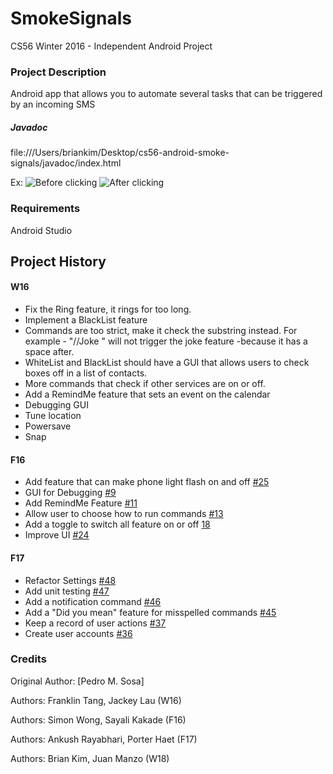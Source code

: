 # SmokeSignals
CS56 Winter 2016 - Independent Android Project
### Project Description
Android app that allows you to automate several tasks that can be triggered by an incoming SMS
##### Javadoc
file:///Users/briankim/Desktop/cs56-android-smoke-signals/javadoc/index.html

Ex:
![Before clicking](https://i.imgur.com/s7xqA4d.png)
![After clicking](https://i.imgur.com/nffqEPv.png)


### Requirements
Android Studio


## Project History
#### W16
- Fix the Ring feature, it rings for too long.
- Implement a BlackList feature
- Commands are too strict, make it check the substring instead. For example - "//Joke " will not trigger the joke feature -because it has a space after.
- WhiteList and BlackList should have a GUI that allows users to check boxes off in a list of contacts.
- More commands that check if other services are on or off.
- Add a RemindMe feature that sets an event on the calendar
- Debugging GUI
- Tune location
- Powersave
- Snap

#### F16
- Add feature that can make phone light flash on and off [#25](https://github.com/UCSB-CS56-Projects/cs56-android-smoke-signals/issues/25)
- GUI for Debugging [#9](https://github.com/UCSB-CS56-Projects/cs56-android-smoke-signals/issues/9)
- Add RemindMe Feature [#11](https://github.com/UCSB-CS56-Projects/cs56-android-smoke-signals/issues/11)
- Allow user to choose how to run commands [#13](https://github.com/UCSB-CS56-Projects/cs56-android-smoke-signals/issues/13)
- Add a toggle to switch all feature on or off [18](https://github.com/UCSB-CS56-Projects/cs56-android-smoke-signals/issues/18)
- Improve UI [#24](https://github.com/UCSB-CS56-Projects/cs56-android-smoke-signals/issues/24)

#### F17
- Refactor Settings [#48](https://github.com/UCSB-CS56-Projects/cs56-android-smoke-signals/issues/48)
- Add unit testing [#47](https://github.com/UCSB-CS56-Projects/cs56-android-smoke-signals/issues/47)
- Add a notification command [#46](https://github.com/UCSB-CS56-Projects/cs56-android-smoke-signals/issues/46)
- Add a "Did you mean" feature for misspelled commands [#45](https://github.com/UCSB-CS56-Projects/cs56-android-smoke-signals/issues/45)
- Keep a record of user actions [#37](https://github.com/UCSB-CS56-Projects/cs56-android-smoke-signals/issues/37)
- Create user accounts [#36](https://github.com/UCSB-CS56-Projects/cs56-android-smoke-signals/issues/36)


### Credits
Original Author: [Pedro M. Sosa] 

Authors: Franklin Tang, Jackey Lau (W16)

Authors: Simon Wong, Sayali Kakade (F16)

Authors: Ankush Rayabhari, Porter Haet (F17)

Authors: Brian Kim, Juan Manzo (W18)
